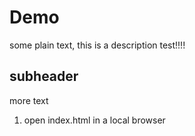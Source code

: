 # Demo 
some plain text, this is a description test!!!!

## subheader
more text

1. open index.html in a local browser
